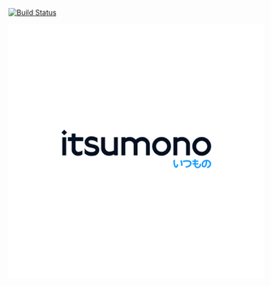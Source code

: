 [![Build Status](https://travis-ci.org/agersant/itsumono.png?branch=master)](https://travis-ci.org/agersant/itsumono)
<p align="center"><img src="logo.png"/></p>

